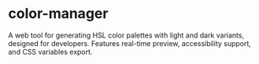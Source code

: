 # color-manager

A web tool for generating HSL color palettes with light and dark variants, designed for developers. Features real-time preview, accessibility support, and CSS variables export.

